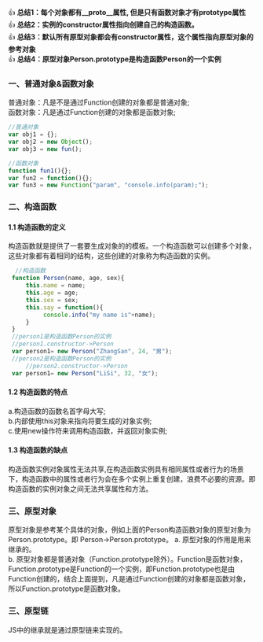 :+1: **总结1：每个对象都有__proto__属性, 但是只有函数对象才有prototype属性**  
:+1: **总结2：实例的constructor属性指向创建自己的构造函数。**  
:+1: **总结3：默认所有原型对象都会有constructor属性，这个属性指向原型对象的参考对象**  
:+1: **总结4：原型对象Person.prototype是构造函数Person的一个实例**    
### 一、普通对象&函数对象
普通对象：凡是不是通过Function创建的对象都是普通对象;  
函数对象：凡是通过Function创建的对象都是函数对象;
```javascript
//普通对象
var obj1 = {};
var obj2 = new Object();
var obj3 = new fun();

//函数对象
function fun1(){};
var fun2 = function(){};
var fun3 = new Function("param", "console.info(param);");
```

### 二、构造函数
#### 1.1 构造函数的定义 
构造函数就是提供了一套要生成对象的的模板。一个构造函数可以创建多个对象，这些对象都有着相同的结构，这些创建的对象称为构造函数的实例。
   ``` javascript
     //构造函数   
    function Person(name, age, sex){
        this.name = name;
        this.age = age;
        this.sex = sex;
        this.say = function(){
             console.info("my name is"+name);
        }
    }
	//person1是构造函数Person的实例
	//person1.constructor->Person
    var person1= new Person("ZhangSan", 24, "男");
	//person2是构造函数Person的实例
        //person2.constructor->Person
    var person1= new Person("LiSi", 32, "女");
   ``` 
  #### 1.2 构造函数的特点
  a.构造函数的函数名首字母大写;  
  b.内部使用this对象来指向将要生成的对象实例;  
  c.使用new操作符来调用构造函数，并返回对象实例;  
  #### 1.3 构造函数的缺点  
   构造函数实例对象属性无法共享,在构造函数实例具有相同属性或者行为的场景下，构造函数中的属性或者行为会在多个实例上重复创建，浪费不必要的资源。即构造函数的实例对象之间无法共享属性和方法。
### 三、原型对象
原型对象是参考某个具体的对象，例如上面的Person构造函数对象的原型对象为Person.prototype。即 Person->Person.prototype。
a. 原型对象的作用是用来继承的。    
b. 原型对象都是普通对象（Function.prototype除外）。Function是函数对象，Function.prototype是Function的一个实例，即Function.prototype也是由Function创建的，结合上面提到，凡是通过Function创建的对象都是函数对象，所以Function.prototype是函数对象。  
### 三、原型链
JS中的继承就是通过原型链来实现的。
		
		
